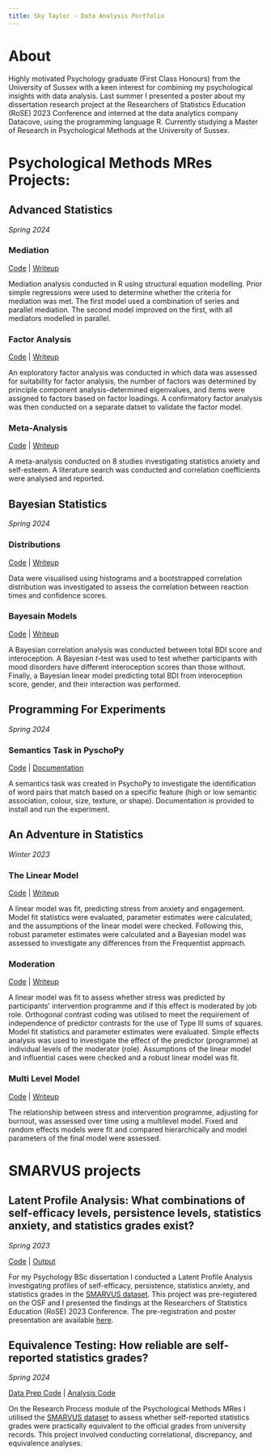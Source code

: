 ```yaml
---
title: Sky Taylor - Data Analysis Portfolio
---
```


# About
Highly motivated Psychology graduate (First Class Honours) from the University of Sussex with a keen interest for combining my psychological insights with data analysis. Last summer I presented a poster about my dissertation research project at the Researchers of Statistics Education (RoSE) 2023 Conference and interned at the data analytics company Datacove, using the programming language R. Currently studying a Master of Research in Psychological Methods at the University of Sussex.

# Psychological Methods MRes Projects:
## Advanced Statistics
*Spring 2024*
### Mediation
[Code](https://github.com/skylar-taylor/study-projects/blob/main/docs/advanced_statistics/mediation.qmd)
 | 
[Writeup](https://skylar-taylor.github.io/study-projects/advanced_statistics/mediation.html)

Mediation analysis conducted in R using structural equation modelling. Prior simple regressions were used to determine whether the criteria for mediation was met. The first model used a combination of series and parallel mediation. The second model improved on the first, with all mediators modelled in parallel.

### Factor Analysis
[Code](https://github.com/skylar-taylor/study-projects/blob/main/docs/advanced_statistics/factor_analysis.qmd)
 | 
[Writeup](https://skylar-taylor.github.io/study-projects/advanced_statistics/factor_analysis.html)

An exploratory factor analysis was conducted in which data was assessed for suitability for factor analysis, the number of factors was determined by principle component analysis-determined eigenvalues, and items were assigned to factors based on factor loadings. A confirmatory factor analysis was then conducted on a separate datset to validate the factor model.

### Meta-Analysis
[Code](https://github.com/skylar-taylor/study-projects/blob/main/docs/advanced_statistics/meta_analysis.qmd)
 | 
[Writeup](https://skylar-taylor.github.io/study-projects/advanced_statistics/meta_analysis.pdf)

A meta-analysis conducted on 8 studies investigating statistics anxiety and self-esteem. A literature search was conducted and correlation coefficients were analysed and reported.

## Bayesian Statistics
*Spring 2024*
### Distributions
[Code](https://github.com/skylar-taylor/study-projects/blob/main/docs/bayesian_statistics/distributions.qmd)
 | 
[Writeup](https://skylar-taylor.github.io/study-projects/bayesian_statistics/distributions.html)

Data were visualised using histograms and a bootstrapped correlation distribution was investigated to assess the correlation between reaction times and confidence scores.

### Bayesain Models
[Code](https://github.com/skylar-taylor/study-projects/blob/main/docs/bayesian_statistics/bayesian_models.qmd)
 | 
[Writeup](https://skylar-taylor.github.io/study-projects/bayesian_statistics/bayesian_models.html)

A Bayesian correlation analysis was conducted between total BDI score and interoception. A Bayesian _t_-test was used to test whether participants with mood disorders have different interoception scores than those without. Finally, a Bayesian linear model predicting total BDI from interoception score, gender, and their interaction was performed.

## Programming For Experiments
*Spring 2024*
### Semantics Task in PyschoPy
[Code](https://github.com/skylar-taylor/study-projects/blob/main/docs/programming_for_experiments/semantics_task.py)
 | 
[Documentation](https://skylar-taylor.github.io/study-projects/programming_for_experiments/documentation.html)

A semantics task was created in PsychoPy to investigate the identification of word pairs that match based on a specific feature (high or low semantic association, colour, size, texture, or shape). Documentation is provided to install and run the experiment.

## An Adventure in Statistics
*Winter 2023*
### The Linear Model
[Code](https://github.com/skylar-taylor/study-projects/blob/main/docs/an_adventure_in_statistics/the_linear_model.qmd)
 | 
[Writeup](https://skylar-taylor.github.io/study-projects/an_adventure_in_statistics/the_linear_model.html)

A linear model was fit, predicting stress from anxiety and engagement. Model fit statistics were evaluated, parameter estimates were calculated, and the assumptions of the linear model were checked. Following this, robust parameter estimates were calculated and a Bayesian model was assessed to investigate any differences from the Frequentist approach.

### Moderation
[Code](https://github.com/skylar-taylor/study-projects/blob/main/docs/an_adventure_in_statistics/moderation.qmd)
 | 
[Writeup](https://skylar-taylor.github.io/study-projects/an_adventure_in_statistics/moderation.html)

A linear model was fit to assess whether stress was predicted by participants' intervention programme and if this effect is moderated by job role. Orthogonal contrast coding was utilised to meet the requirement of independence of predictor contrasts for the use of Type III sums of squares. Model fit statistics and parameter estimates were evaluated. Simple effects analysis was used to investigate the effect of the predictor (programme) at individual levels of the moderator (role). Assumptions of the linear model and influential cases were checked and a robust linear model was fit. 

### Multi Level Model
[Code](https://github.com/skylar-taylor/study-projects/blob/main/docs/an_adventure_in_statistics/multi_level_model.qmd)
 | 
[Writeup](https://skylar-taylor.github.io/study-projects/an_adventure_in_statistics/multi_level_model.html)

The relationship between stress and intervention programme, adjusting for burnout, was assessed over time using a multilevel model. Fixed and random effects models were fit and compared hierarchically and model parameters of the final model were assessed.

# SMARVUS projects
## Latent Profile Analysis: What combinations of self-efficacy levels, persistence levels, statistics anxiety, and statistics grades exist?
*Spring 2023*

[Code](https://github.com/skylar-taylor/study-projects/blob/main/docs/SMARVUS_projects/latent_profile_analysis.qmd)
 | 
[Output](https://skylar-taylor.github.io/study-projects/SMARVUS_projects/latent_profile_analysis.html)

For my Psychology BSc dissertation I conducted a Latent Profile Analysis investigating profiles of self-efficacy, persistence, statistics anxiety, and statistics grades in the [SMARVUS dataset](https://osf.io/mhg94/). This project was pre-registered on the OSF and I presented the findings at the Researchers of Statistics Education (RoSE) 2023 Conference. The pre-registration and poster presentation are available [here](https://osf.io/p67f3/).

## Equivalence Testing: How reliable are self-reported statistics grades?
*Spring 2024*

[Data Prep Code](https://github.com/skylar-taylor/stats-grades/blob/main/r_docs/data_prep.qmd)
 | 
[Analysis Code](https://github.com/skylar-taylor/stats-grades/blob/main/r_docs/analysis.qmd)

On the Research Process module of the Psychological Methods MRes I utilised the [SMARVUS dataset](https://osf.io/mhg94/) to assess whether self-reported statistics grades were practically equivalent to the official grades from university records. This project involved conducting correlational, discrepancy, and equivalence analyses.
